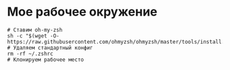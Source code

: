 # Мое рабочее окружение

```
# Ставим oh-my-zsh
sh -c "$(wget -O- https://raw.githubusercontent.com/ohmyzsh/ohmyzsh/master/tools/install.sh)"
# Удаляем стандартный конфиг
rm -rf ~/.zshrc
# Клонируем рабочее место
```
